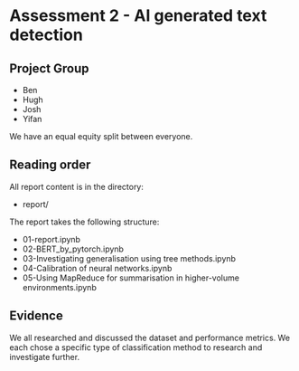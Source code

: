 # Assessment 2 - AI generated text detection
## Project Group

- Ben
- Hugh
- Josh
- Yifan

We have an equal equity split between everyone.

## Reading order

All report content is in the directory:

* report/
  
The report takes the following structure:

* 01-report.ipynb
* 02-BERT_by_pytorch.ipynb
* 03-Investigating generalisation using tree methods.ipynb
* 04-Calibration of neural networks.ipynb
* 05-Using MapReduce for summarisation in higher-volume environments.ipynb

## Evidence

We all researched and discussed the dataset and performance metrics. We each chose a specific type of classification method to research and investigate further.

